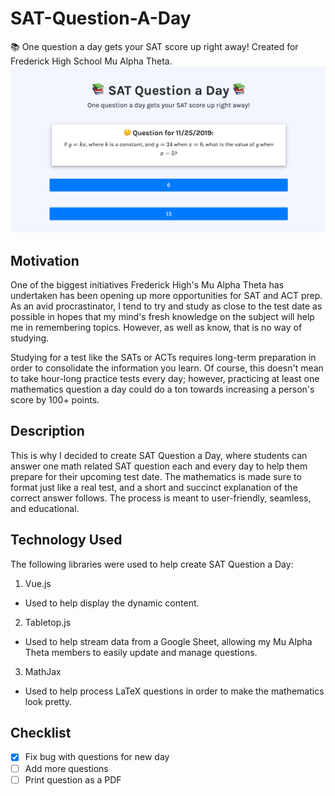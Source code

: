 # SAT-Question-A-Day
📚 One question a day gets your SAT score up right away! Created for Frederick High School Mu Alpha Theta.\
![Screenshot](imgs/screenshot.png)

## Motivation
One of the biggest initiatives Frederick High's Mu Alpha Theta has undertaken has been opening up more opportunities for SAT and ACT prep. As an avid procrastinator, I tend to try and study as close to the test date as possible in hopes that my mind's fresh knowledge on the subject will help me in remembering topics. However, as well as know, that is no way of studying.

Studying for a test like the SATs or ACTs requires long-term preparation in order to consolidate the information you learn. Of course, this doesn't mean to take hour-long practice tests every day; however, practicing at least one mathematics question a day could do a ton towards increasing a person's score by 100+ points.

## Description
This is why I decided to create SAT Question a Day, where students can answer one math related SAT question each and every day to help them prepare for their upcoming test date. The mathematics is made sure to format just like a real test, and a short and succinct explanation of the correct answer follows. The process is meant to user-friendly, seamless, and educational.

## Technology Used
The following libraries were used to help create SAT Question a Day:
1. Vue.js
  - Used to help display the dynamic content.
2. Tabletop.js
  - Used to help stream data from a Google Sheet, allowing my Mu Alpha Theta members to easily update and manage questions.
3. MathJax
  - Used to help process LaTeX questions in order to make the mathematics look pretty.
  
## Checklist
- [X] Fix bug with questions for new day
- [ ] Add more questions
- [ ] Print question as a PDF
